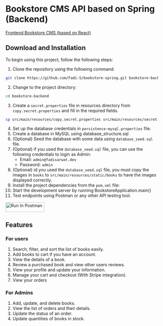 # Bookstore CMS API based on Spring (Backend)

[Frontend Bookstore CMS (based on React)](https://github.com/Fadi-S/bookstore-react.git)

## Download and Installation

To begin using this project, follow the following steps:

1. Clone the repository using the following command:
```bash
git clone https://github.com/Fadi-S/bookstore-spring.git bookstore-backend
```
2. Change to the project directory:
```bash
cd bookstore-backend
```
3. Create a `secret.properties` file in resources directory from `copy.secret.properties` and fill in the required fields.
```bash
cp src/main/resources/copy.secret.properties src/main/resources/secret.properties
```
4. Set up the database credentials in `persistence-mysql.properties` file.
5. Create a database in MySQL using database_structure.sql
6. (Optional) Seed the database with some data using `database_seed.sql` file.
7. (Optional) if you used the `database_seed.sql` file, you can use the following credentials to login as Admin:
    - Email: `admin@fadisarwat.dev`
    - Password: `admin`
8. (Optional) id you used the `database_seed.sql` file, you must copy the images in `books` to `src/main/resources/static/books` to have the images displayed correctly.
7. Install the project dependencies from the `pom.xml` file:
8. Start the development server by running BookstoreApplication.main()
9. Test endpoints using Postman or any other API testing tool.

[<img src="https://run.pstmn.io/button.svg" alt="Run In Postman" style="width: 128px; height: 32px;">](https://god.gw.postman.com/run-collection/16240348-020f088e-2597-4c07-b585-6d9f95c030eb?action=collection%2Ffork&source=rip_markdown&collection-url=entityId%3D16240348-020f088e-2597-4c07-b585-6d9f95c030eb%26entityType%3Dcollection%26workspaceId%3D7ca6c65b-5633-412b-87f8-b3154eac67c4)


## Features
### For users
1. Search, filter, and sort the list of books easily.
2. Add books to cart if you have an account.
3. View the details of a book.
4. Review a purchased book and view other users reviews.
5. View your profile and update your information.
6. Manage your cart and checkout (With Stripe integration).
7. View your orders

### For Admins
1. Add, update, and delete books.
2. View the list of orders and their details.
3. Update the status of an order.
4. Update quantities of books in stock.